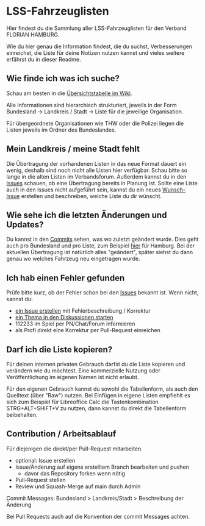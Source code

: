 # LSS-Fahrzeuglisten
Hier findest du die Sammlung aller LSS-Fahrzeuglisten für den Verband FLORIAN HAMBURG.

Wie du hier genau die Information findest, die du suchst, Verbesserungen einreichst, die Liste für deine Notizen nutzen kannst und vieles weitere erfährst du in dieser Readme. 

## Wie finde ich was ich suche?

Schau am besten in die [Übersichtstabelle im Wiki](https://github.com/mnai/LSS-Fahrzeuglisten/wiki).

Alle Informationen sind hierarchisch strukturiert, jeweils in der Form Bundesland -> Landkreis / Stadt -> Liste für die jeweilige Organisation.

Für übergeordnete Organisationen wie THW oder die Polizei liegen die Listen jeweils im Ordner des Bundeslandes.

## Mein Landkreis / meine Stadt fehlt

Die Übertragung der vorhandenen Listen in das neue Format dauert ein wenig, deshalb sind noch nicht alle Listen hier verfügbar. Schau bitte so lange in die alten Listen im Verbandsforum. Außerdem kannst du in den [Issues](https://github.com/mnai/LSS-Fahrzeuglisten/issues) schauen, ob eine Übertragung bereits in Planung ist.
Sollte eine Liste auch in den Issues nicht aufgeführt sein, kannst du ein neues [Wunsch-Issue](https://github.com/mnai/LSS-Fahrzeuglisten/issues/new?assignees=&labels=Vorschlag+%2F+Wunsch&template=vorschlag---wunsch.md&title=) erstellen und beschreiben, welche Liste du dir wünscht. 

## Wie sehe ich die letzten Änderungen und Updates?

Du kannst in den [Commits](https://github.com/mnai/LSS-Fahrzeuglisten/commits/main) sehen, was wo zuletzt geändert wurde. Dies geht auch pro Bundesland und pro Liste, zum Beispiel [hier](https://github.com/mnai/LSS-Fahrzeuglisten/commits/main/Hamburg) für Hamburg. Bei der aktuellen Übertragung ist natürlich alles "geändert", später siehst du dann genau wo welches Fahrzeug neu eingetragen wurde.

## Ich hab einen Fehler gefunden

Prüfe bitte kurz, ob der Fehler schon bei den [Issues](https://github.com/mnai/LSS-Fahrzeuglisten/issues) bekannt ist. Wenn nicht, kannst du:
- [ein Issue erstellen](https://github.com/mnai/LSS-Fahrzeuglisten/issues/new?assignees=&labels=Korrektur&template=fehler-in-fahrzeugliste.md&title=)  mit Fehlerbeschreibung / Korrektur
- [ein Thema in den Diskussionen starten](https://github.com/mnai/LSS-Fahrzeuglisten/discussions/new) 
- 112233 im Spiel per PN/Chat/Forum informieren
- als Profi direkt eine Korrektur per Pull-Request einreichen

## Darf ich die Liste kopieren?

Für deinen internen privaten Gebrauch darfst du die Liste kopieren und verändern wie du möchtest. Eine kommerzielle Nutzung oder Veröffentlichung im eigenen Namen ist nicht erlaubt.

Für den eigenen Gebrauch kannst du sowohl die Tabellenform, als auch den Quelltext (über "Raw") nutzen. Bei Einfügen in eigene Listen empfiehlt es sich zum Beispiel für Libreoffice Calc die Tastenkombination STRG+ALT+SHIFT+V zu nutzen, dann kannst du direkt die Tabellenform beibehalten.

## Contribution / Arbeitsablauf
Für diejenigen die direkt/per Pull-Request mitarbeiten.

- optional: Issue erstellen
- Issue/Änderung auf eigens erstelltem Branch bearbeiten und pushen
  - davor das Repository forken wenn nötig   
- Pull-Request stellen
- Review und Squash-Merge auf main durch Admin

Commit Messages: Bundesland > Landkreis/Stadt > Beschreibung der Änderung

Bei Pull Requests auch auf die Konvention der commit Messages achten.
